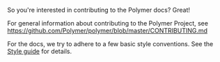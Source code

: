 So you're interested in contributing to the Polymer docs? Great!

For general information about contributing to the Polymer Project, 
see https://github.com/Polymer/polymer/blob/master/CONTRIBUTING.md

For the docs, we try to adhere to a few basic style conventions. See
the [Style guide](STYLE.md) for details.
